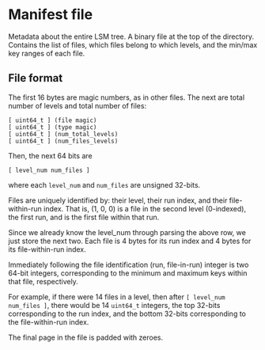 # Manifest file

Metadata about the entire LSM tree. A binary file at the top of the directory. Contains the list of files, 
which files belong to which levels, and the min/max key ranges of each file.

## File format

The first 16 bytes are magic numbers, as in other files. The next are total number of levels and total number of files:
```
[ uint64_t ] (file magic)
[ uint64_t ] (type magic)
[ uint64_t ] (num_total_levels)
[ uint64_t ] (num_files_levels)
```

Then, the next 64 bits are
```
[ level_num num_files ]
```
where each `level_num` and `num_files` are unsigned 32-bits.

Files are uniquely identified by: their level, their run index, and their file-within-run index. That is, 
(1, 0, 0) is a file in the second level (0-indexed), the first run, and is the first file within that run.

Since we already know the level_num through parsing the above row, we just store the next two. Each file
is 4 bytes for its run index and 4 bytes for its file-within-run index.

Immediately following the file identification (run, file-in-run) integer is two 64-bit integers, corresponding
to the minimum and maximum keys within that file, respectively.

For example, if there were 14 files in a level, then after `[ level_num num_files ]`, there would be 14
`uint64_t` integers, the top 32-bits corresponding to the run index, and the bottom 32-bits corresponding
to the file-within-run index.

The final page in the file is padded with zeroes.
